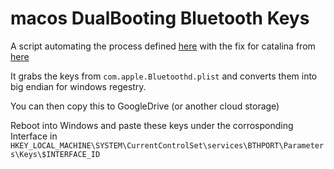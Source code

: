 # macos DualBooting Bluetooth Keys

A script automating the process defined [here](https://www.insanelymac.com/forum/topic/268837-dual-boot-bluetooth-pairing-solved/) with the fix for catalina from [here](https://www.tonymacx86.com/threads/cannot-find-the-bluetooth-pair-key.233103/)

It grabs the keys from `com.apple.Bluetoothd.plist` and converts them into big endian for windows regestry.

You can then copy this to GoogleDrive (or another cloud storage)

Reboot into Windows and paste these keys under the corrosponding Interface in `HKEY_LOCAL_MACHINE\SYSTEM\CurrentControlSet\services\BTHPORT\Parameters\Keys\$INTERFACE_ID`
